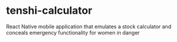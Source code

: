 # tenshi-calculator
React Native mobile application that emulates a stock calculator and conceals emergency functionality for women in danger
